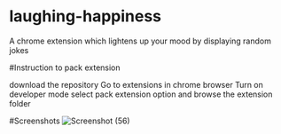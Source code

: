 # laughing-happiness
A chrome extension which lightens up your mood by displaying random jokes

#Instruction to pack extension


download the repository
Go to extensions in chrome browser
Turn on developer mode
select pack extension option and browse the extension folder

#Screenshots
![Screenshot (56)](https://user-images.githubusercontent.com/84669711/228018817-c6c1428b-5aaa-4d86-aac9-2968bc7e808f.png)


